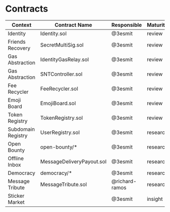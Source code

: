 # Contracts

| Context            | Contract Name             | Responsible    | Maturity | Ideas |
| ------------------ | ------------------------- | -------------- | -------- | ----- |
| Identity           | Identity.sol              | @3esmit        | review   | [#145](https://github.com/status-im/ideas/pull/145)  |
| Friends Recovery   | SecretMultiSig.sol        | @3esmit        | review   | [#152](https://github.com/status-im/ideas/pull/152)  |
| Gas Abstraction    | IdentityGasRelay.sol      | @3esmit        | review   | [#150](https://github.com/status-im/ideas/pull/150)  |
| Gas Abstraction    | SNTController.sol         | @3esmit        | review   | [#150](https://github.com/status-im/ideas/pull/150)  |
| Fee Recycler       | FeeRecycler.sol           | @3esmit        | review   |       |
| Emoji Board        | EmojiBoard.sol            | @3esmit        | review   |       |
| Token Registry     | TokenRegistry.sol         | @3esmit        | review   | [#018](https://github.com/status-im/ideas/issues/18)  |
| Subdomain Registry | UserRegistry.sol          | @3esmit        | research | [#151](https://github.com/status-im/ideas/pull/151)  |
| Open Bounty        | open-bounty/*             | @3esmit        | research |       |
| Offline Inbox      | MessageDeliveryPayout.sol | @3esmit        | research |       |
| Democracy          | democracy/*               | @3esmit        | research | [#020](https://github.com/status-im/ideas/issues/20)  |
| Message Tribute    | MessageTribute.sol        | @richard-ramos | research | [#096](https://github.com/status-im/ideas/issues/96)  |
| Sticker Market     |                           | @3esmit        | insight  |       |
